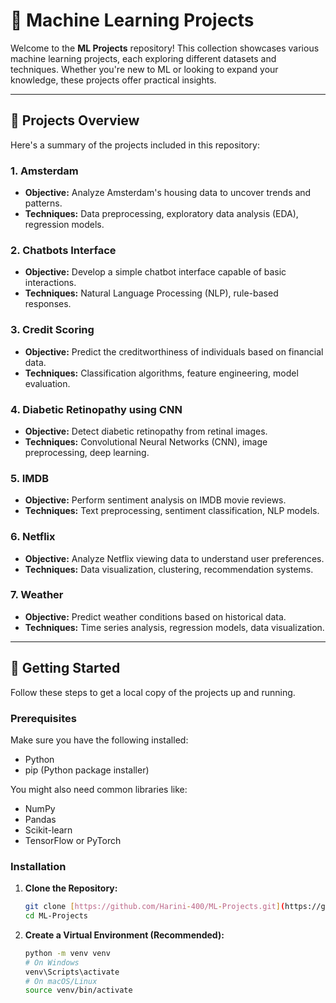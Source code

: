 # 🧠 Machine Learning Projects

Welcome to the **ML Projects** repository! This collection showcases various machine learning projects, each exploring different datasets and techniques. Whether you're new to ML or looking to expand your knowledge, these projects offer practical insights.

---

## 📂 Projects Overview

Here's a summary of the projects included in this repository:

### 1. Amsterdam
* **Objective:** Analyze Amsterdam's housing data to uncover trends and patterns.
* **Techniques:** Data preprocessing, exploratory data analysis (EDA), regression models.

### 2. Chatbots Interface
* **Objective:** Develop a simple chatbot interface capable of basic interactions.
* **Techniques:** Natural Language Processing (NLP), rule-based responses.

### 3. Credit Scoring
* **Objective:** Predict the creditworthiness of individuals based on financial data.
* **Techniques:** Classification algorithms, feature engineering, model evaluation.

### 4. Diabetic Retinopathy using CNN
* **Objective:** Detect diabetic retinopathy from retinal images.
* **Techniques:** Convolutional Neural Networks (CNN), image preprocessing, deep learning.

### 5. IMDB
* **Objective:** Perform sentiment analysis on IMDB movie reviews.
* **Techniques:** Text preprocessing, sentiment classification, NLP models.

### 6. Netflix
* **Objective:** Analyze Netflix viewing data to understand user preferences.
* **Techniques:** Data visualization, clustering, recommendation systems.

### 7. Weather
* **Objective:** Predict weather conditions based on historical data.
* **Techniques:** Time series analysis, regression models, data visualization.

---

## 🚀 Getting Started

Follow these steps to get a local copy of the projects up and running.

### Prerequisites

Make sure you have the following installed:
* Python 
* pip (Python package installer)

You might also need common libraries like:
* NumPy
* Pandas
* Scikit-learn
* TensorFlow or PyTorch


### Installation

1.  **Clone the Repository:**
    ```bash
    git clone [https://github.com/Harini-400/ML-Projects.git](https://github.com/Harini-400/ML-Projects.git)
    cd ML-Projects
    ```

2.  **Create a Virtual Environment (Recommended):**
    ```bash
    python -m venv venv
    # On Windows
    venv\Scripts\activate
    # On macOS/Linux
    source venv/bin/activate
    ```
